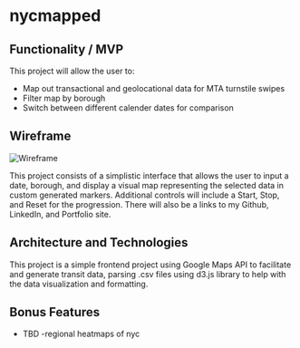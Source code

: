 # nycmapped

## Functionality / MVP
This project will allow the user to:
  - Map out transactional and geolocational data for MTA turnstile swipes
  - Filter map by borough
  - Switch between different calender dates for comparison

## Wireframe
![Wireframe](https://user-images.githubusercontent.com/64517743/106551862-24f09600-64e4-11eb-816f-52bc7f992074.png)


This project consists of a simplistic interface that allows the user to input a date, borough, and display a visual map representing the selected data in custom generated markers. Additional controls will include a Start, Stop, and Reset for the progression. There will also be a links to my Github, LinkedIn, and Portfolio site.


## Architecture and Technologies

This project is a simple frontend project using Google Maps API to facilitate and generate transit data, parsing .csv files using d3.js library to help with the data visualization and formatting.

## Bonus Features
 - TBD
 -regional heatmaps of nyc

